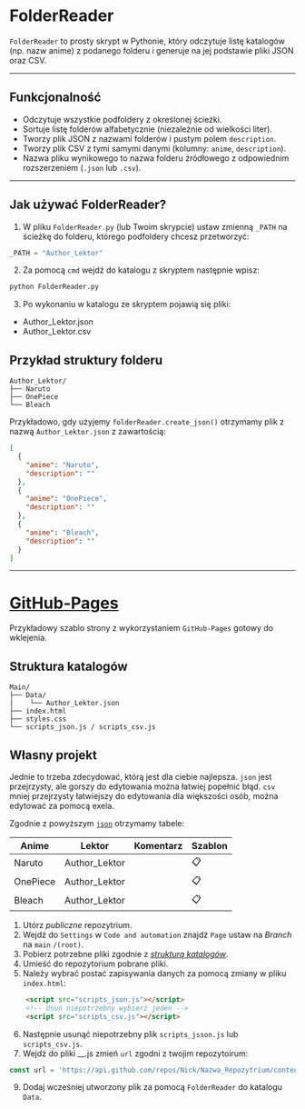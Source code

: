 # FolderReader

`FolderReader` to prosty skrypt w Pythonie, który odczytuje listę katalogów (np. nazw anime) z podanego folderu i generuje na jej podstawie pliki JSON oraz CSV.

---

## Funkcjonalność

- Odczytuje wszystkie podfoldery z określonej ścieżki.
- Sortuje listę folderów alfabetycznie (niezależnie od wielkości liter).
- Tworzy plik JSON z nazwami folderów i pustym polem `description`.
- Tworzy plik CSV z tymi samymi danymi (kolumny: `anime`, `description`).
- Nazwa pliku wynikowego to nazwa folderu źródłowego z odpowiednim rozszerzeniem (`.json` lub `.csv`).

---

## Jak używać FolderReader?

1. W pliku `FolderReader.py` (lub Twoim skrypcie) ustaw zmienną `_PATH` na ścieżkę do folderu, którego podfoldery chcesz przetworzyć:
```python
_PATH = "Author_Lektor"
```

2. Za pomocą `cmd` wejdź do katalogu z skryptem następnie wpisz:
```bash
python FolderReader.py
```

3. Po wykonaniu w katalogu ze skryptem pojawią się pliki:
- Author_Lektor.json
- Author_Lektor.csv

##  Przykład struktury folderu
```
Author_Lektor/
├── Naruto
├── OnePiece
└── Bleach
```
Przykładowo, gdy użyjemy  `folderReader.create_json()` otrzymamy plik z nazwą `Author_Lektor.json` z zawartością:
```json
[
  {
    "anime": "Naruto",
    "description": ""
  },
  {
    "anime": "OnePiece",
    "description": ""
  },
  {
    "anime": "Bleach",
    "description": ""
  }
]
```

---

# [GitHub-Pages](https://isanax.github.io/GitHub-Pages/Page/index.html)
Przykładowy szablo strony z wykorzystaniem  `GitHub-Pages` gotowy do wklejenia.

##  Struktura katalogów
```
Main/
├── Data/
|    └── Author_Lektor.json
├── index.html
├── styles.css
└── scripts_json.js / scripts_csv.js
```

##  Własny projekt
Jednie to trzeba zdecydować, którą jest dla ciebie najlepsza. `json` jest przejrzysty, ale gorszy do edytowania można łatwiej popełnić błąd. `csv` mniej przejrzysty łatwiejszy do edytowania dla większości osób, można edytować za pomocą exela.

Zgodnie z powyższym [`json`](#przykład-struktury-folderu) otrzymamy tabele:

| Anime     | Lektor        | Komentarz | Szablon |
|-----------|---------------|-----------|---------|
| Naruto    | Author_Lektor |           | 📋      |
| OnePiece  | Author_Lektor |           | 📋      |
| Bleach    | Author_Lektor |           | 📋      |

1. Utórz *publiczne* repozytrium.
2. Wejdź do `Settings` w `Code and automation` znajdź `Page` ustaw na *Branch* na `main` `/(root)`.
3. Pobierz potrzebne pliki zgodnie z [*strukturą katalogów*](#struktura-katalogów).
4. Umieść do repozytorium pobrane pliki.
5. Należy wybrać postać zapisywania danych za pomocą zmiany w pliku `index.html`:
```html
    <script src="scripts_json.js"></script> 
    <!-- Usuń niepotrzebny wybierz jeden -->
    <script src="scripts_csv.js"></script>
```
6. Następnie usunąć niepotrzebny plik `scripts_jsson.js` lub `scripts_csv.js`.
7. Wejdź do pliki __.js zmień `url` zgodni z twojim repozytoirum:
```js
const url = 'https://api.github.com/repos/Nick/Nazwa_Repozytrium/contents/Data'
```
9. Dodaj wcześniej utworzony plik za pomocą `FolderReader` do katalogu `Data`.
